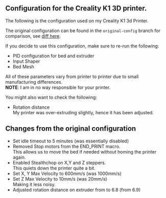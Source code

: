 ## Configuration for the Creality K1 3D printer.
The following is the configuration used on my Creality K1 3d Printer.

The original configuration can be found in the `original-config` branch for comparison, see [diff here](https://github.com/husjon/creality-k1/compare/original-config...main?diff=split).


If you decide to use this configuration, make sure to re-run the following:
* PID configuration for bed and extruder
* Input Shaper
* Bed Mesh

All of these parameters vary from printer to printer due to small manufacturing differences.  
**NOTE**: I am in no way responsible for your printer.

You might also want to check the following:
* Rotation distance  
  My printer was over-extruding slightly, hence it has been adjusted.


## Changes from the original configuration
* Set idle timeout to 5 minutes (was essentially disabled)
* Removed Stop motors from the END_PRINT macro.  
  This allows us to move the bed if needed without homing the printer again.
* Enabled Stealthchop on X,Y and Z steppers.  
  This quiets down the printer quite a bit.
* Set X, Y Max Velocity to 600mm/s (was 1000mm/s)
* Set Z Max Velocity to 10mm/s (was 20mm/s)  
  Making it less noisy.
* Adjusted rotation distance on extruder from to 6.8 (from 6.9)
